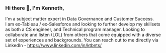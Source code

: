 ### Hi there 👋, I'm Kenneth,
I'm a subject matter expert in Data Governance and Customer Success.  
I am ex-Tableau / ex-Salesforce and  looking to further develop my skillsets as both a CS engineer, and Technical program manager.  Looking to collaborate and listen (LOL) from others that come equipped with a diverse set of experiences and backgrounds. You can reach out to me directly via LinkedIn - https://www.linkedin.com/in/ktbnts/

<!--
**Kbaltazar55555/Kbaltazar55555** is a ✨ _special_ ✨ repository because its `README.md` (this file) appears on your GitHub profile.

Here are some ideas to get you started:

- 🔭 I’m currently working on ...
- 🌱 I’m currently learning ...
- 👯 I’m looking to collaborate on ...
- 🤔 I’m looking for help with ...
- 💬 Ask me about ...
- 📫 How to reach me: ...
- 😄 Pronouns: ...
- ⚡ Fun fact: ...
-->
